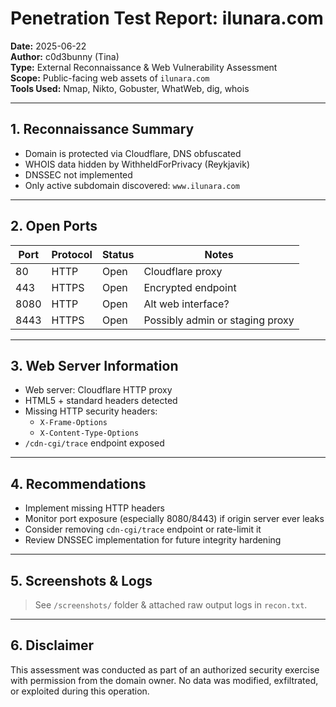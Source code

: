 # Penetration Test Report: ilunara.com
**Date:** 2025-06-22  
**Author:** c0d3bunny (Tina)  
**Type:** External Reconnaissance & Web Vulnerability Assessment  
**Scope:** Public-facing web assets of `ilunara.com`  
**Tools Used:** Nmap, Nikto, Gobuster, WhatWeb, dig, whois

---

## 1. Reconnaissance Summary

- Domain is protected via Cloudflare, DNS obfuscated
- WHOIS data hidden by WithheldForPrivacy (Reykjavik)
- DNSSEC not implemented
- Only active subdomain discovered: `www.ilunara.com`

---

## 2. Open Ports

| Port | Protocol | Status | Notes |
|------|----------|--------|-------|
| 80   | HTTP     | Open   | Cloudflare proxy |
| 443  | HTTPS    | Open   | Encrypted endpoint |
| 8080 | HTTP     | Open   | Alt web interface? |
| 8443 | HTTPS    | Open   | Possibly admin or staging proxy |

---

## 3. Web Server Information

- Web server: Cloudflare HTTP proxy
- HTML5 + standard headers detected
- Missing HTTP security headers:
  - `X-Frame-Options`
  - `X-Content-Type-Options`
- `/cdn-cgi/trace` endpoint exposed

---

## 4. Recommendations

- Implement missing HTTP headers
- Monitor port exposure (especially 8080/8443) if origin server ever leaks
- Consider removing `cdn-cgi/trace` endpoint or rate-limit it
- Review DNSSEC implementation for future integrity hardening

---

## 5. Screenshots & Logs

> See `/screenshots/` folder & attached raw output logs in `recon.txt`.

---

## 6. Disclaimer

This assessment was conducted as part of an authorized security exercise with permission from the domain owner. No data was modified, exfiltrated, or exploited during this operation.

